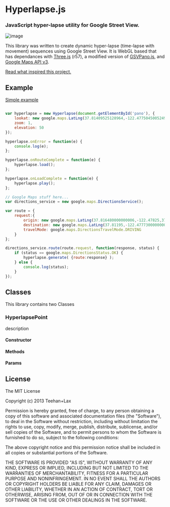 # **Hyperlapse.js**

### JavaScript hyper-lapse utility for Google Street View.

![image](https://s3.amazonaws.com/tllabs.hyperlapse/hyperlapse.gif)

This library was written to create dynamic hyper-lapse (time-lapse with movement) sequences using Google Street View. It is WebGL based that has dependances with [Three.js](https://github.com/mrdoob/three.js) (r57), a modified version of [GSVPano.js](https://github.com/pnitsch/GSVPano.js), and [Google Maps API v3](https://developers.google.com/maps/documentation/javascript/3.exp/reference).

[Read what inspired this project.](http://)

## Example

[Simple example](http://)

```js

var hyperlapse = new Hyperlapse(document.getElementById('pano'), {
	lookat: new google.maps.LatLng(37.81409525128964,-122.4775045005249),
	zoom: 1,
	elevation: 50
});

hyperlapse.onError = function(e) {
	console.log(e);
};

hyperlapse.onRouteComplete = function(e) {
	hyperlapse.load();
};

hyperlapse.onLoadComplete = function(e) {
	hyperlapse.play();
};

// Google Maps stuff here...
var directions_service = new google.maps.DirectionsService();

var route = {
	request:{
		origin: new google.maps.LatLng(37.816480000000006,-122.47825,37),
		destination: new google.maps.LatLng(37.81195,-122.47773000000001),
		travelMode: google.maps.DirectionsTravelMode.DRIVING
	}
};

directions_service.route(route.request, function(response, status) {
	if (status == google.maps.DirectionsStatus.OK) {
		hyperlapse.generate( {route:response} );
	} else {
		console.log(status);
	}
});
```
  
## Classes 
  
This library contains two Classes  
  
  
### HyperlapsePoint
description

#### Constructor

#### Methods

#### Params

## License

The MIT License

Copyright (c) 2013 Teehan+Lax

Permission is hereby granted, free of charge, to any person obtaining a copy
of this software and associated documentation files (the "Software"), to deal
in the Software without restriction, including without limitation the rights
to use, copy, modify, merge, publish, distribute, sublicense, and/or sell
copies of the Software, and to permit persons to whom the Software is
furnished to do so, subject to the following conditions:

The above copyright notice and this permission notice shall be included in
all copies or substantial portions of the Software.

THE SOFTWARE IS PROVIDED "AS IS", WITHOUT WARRANTY OF ANY KIND, EXPRESS OR
IMPLIED, INCLUDING BUT NOT LIMITED TO THE WARRANTIES OF MERCHANTABILITY,
FITNESS FOR A PARTICULAR PURPOSE AND NONINFRINGEMENT. IN NO EVENT SHALL THE
AUTHORS OR COPYRIGHT HOLDERS BE LIABLE FOR ANY CLAIM, DAMAGES OR OTHER
LIABILITY, WHETHER IN AN ACTION OF CONTRACT, TORT OR OTHERWISE, ARISING FROM,
OUT OF OR IN CONNECTION WITH THE SOFTWARE OR THE USE OR OTHER DEALINGS IN
THE SOFTWARE.

